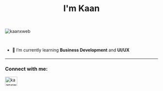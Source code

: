 <h1 align="center">I'm Kaan</h1>
<br>

<p align="left"> <img
        src="https://komarev.com/ghpvc/?username=kaanxweb&label=Profile%20views&color=0e75b6&style=flat"
        alt="kaanxweb" /> </p>
<br>

- 🌱 I’m currently learning **Business Development** and **UI/UX**

<hr style="margin: 20px 0px">

### Connect with me:

<p align="left">
    <a href="https://twitter.com/kaanxpulator" target="blank">
        <img align="center"
            src="https://raw.githubusercontent.com/rahuldkjain/github-profile-readme-generator/master/src/images/icons/Social/twitter.svg"
            alt="kaanxweb" height="30" width="40" />
    </a>
</p>
</p>

